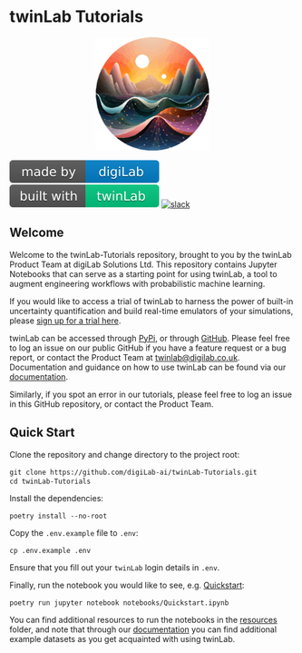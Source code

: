 # twinLab Tutorials

<p align="center">
    <!-- <img src="./resources/images/logo.svg" width="200" height="200" /> -->
    <img src="./resources/images/twinLab.svg" width="200" height="200"/>
</p>

![digiLab](./resources/images/digiLab_badge.svg) ![twinLab](./resources/images/twinLab_badge.svg) [![slack](https://img.shields.io/badge/slack-@digilabglobal-purple.svg?logo=slack)](https://digilabglobal.slack.com)

## Welcome

Welcome to the twinLab-Tutorials repository, brought to you by the twinLab Product Team at digiLab Solutions Ltd. This repository contains Jupyter Notebooks that can serve as a starting point for using twinLab, a tool to augment engineering workflows with probabilistic machine learning.

If you would like to access a trial of twinLab to harness the power of built-in uncertainty quantification and build real-time emulators of your simulations, please [sign up for a trial here](https://www.digilab.co.uk/contact).

twinLab can be accessed through [PyPi](https://pypi.org/project/twinlab/), or through [GitHub](https://github.com/digiLab-ai/twinLab-Interface). Please feel free to log an issue on our public GitHub if you have a feature request or a bug report, or contact the Product Team at twinlab@digilab.co.uk. Documentation and guidance on how to use twinLab can be found via our [documentation](https://twinlab.ai/).

Similarly, if you spot an error in our tutorials, please feel free to log an issue in this GitHub repository, or contact the Product Team.

## Quick Start

Clone the repository and change directory to the project root:

```shell
git clone https://github.com/digiLab-ai/twinLab-Tutorials.git
cd twinLab-Tutorials
```

Install the dependencies:

```shell
poetry install --no-root
```

Copy the `.env.example` file to `.env`:

```shell
cp .env.example .env
```

Ensure that you fill out your `twinLab` login details in `.env`.

Finally, run the notebook you would like to see, e.g. [Quickstart](./notebooks/Quickstart.ipynb):

```shell
poetry run jupyter notebook notebooks/Quickstart.ipynb
```

You can find additional resources to run the notebooks in the [resources](./resources/datasets) folder, and note that through our [documentation](https://twinlab.ai/) you can find additional example datasets as you get acquainted with using twinLab.
